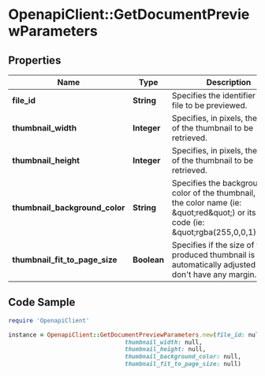 # OpenapiClient::GetDocumentPreviewParameters

## Properties

Name | Type | Description | Notes
------------ | ------------- | ------------- | -------------
**file_id** | **String** | Specifies the identifier of the file to be previewed. | 
**thumbnail_width** | **Integer** | Specifies, in pixels, the width of the thumbnail to be retrieved. | [optional] [default to 140]
**thumbnail_height** | **Integer** | Specifies, in pixels, the height of the thumbnail to be retrieved. | [optional] [default to 220]
**thumbnail_background_color** | **String** | Specifies the background color of the thumbnail, using the color name (ie: \&quot;red\&quot;) or its RGBa code (ie: \&quot;rgba(255,0,0,1)\&quot;). | [optional] [default to &#39;rgba(0,0,0,0)&#39;]
**thumbnail_fit_to_page_size** | **Boolean** | Specifies if the size of the produced thumbnail is automatically adjusted to don&#39;t have any margin. | [optional] [default to true]

## Code Sample

```ruby
require 'OpenapiClient'

instance = OpenapiClient::GetDocumentPreviewParameters.new(file_id: null,
                                 thumbnail_width: null,
                                 thumbnail_height: null,
                                 thumbnail_background_color: null,
                                 thumbnail_fit_to_page_size: null)
```


